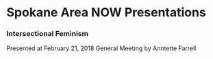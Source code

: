 # Spokane Area NOW Presentations #

### Intersectional Feminism ###
Presented at February 21, 2018 General Meeting by Anntette Farrell